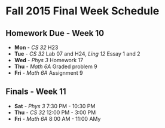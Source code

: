 # Fall 2015 Final Week Schedule

## Homework Due - Week 10
* **Mon** - *CS 32* H23
* **Tue** - *CS 32* Lab 07 and H24, *Ling 12* Essay 1 and 2
* **Wed** - *Phys 3* Homework 17
* **Thu** - *Math 6A* Graded problem 9
* **Fri** - *Math 6A* Assignment 9

## Finals - Week 11
* **Sat** - *Phys 3* 7:30 PM - 10:30 PM
* **Thu** - *CS 32* 12:00 PM - 3:00 PM
* **Fri** - *Math 6A* 8:00 AM - 11:00 AMy